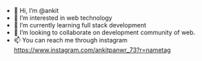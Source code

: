 - 👋 Hi, I’m @ankit 
- 👀 I’m interested in web technology
- 🌱 I’m currently learning full stack development
- 💞️ I’m looking to collaborate on development community of web.
- 📫 You can reach me through instagram https://www.instagram.com/ankitpanwr_73?r=nametag

<!---
ap11821141/ap11821141 is a ✨ special ✨ repository because its `README.md` (this file) appears on your GitHub profile.
You can click the Preview link to take a look at your changes.
--->
